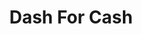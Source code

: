 ---
title: Dash For Cash
slug: dash-for-cash
updated-on: '2024-05-30T13:44:31.749Z'
created-on: '2024-05-30T13:41:46.671Z'
published-on: '2024-05-30T13:54:32.469Z'
f_city-state-2:
- cms/city/lancaster-ca.md
- cms/city/waverly-oh.md
- cms/city/hohenwald-tn.md
- cms/city/dickson-tn.md
- cms/city/columbia-tn.md
- cms/city/addison-tx.md
- cms/city/waco-tx.md
- cms/city/irving-tx.md
- cms/city/colorado-springs-co.md
f_locations:
- cms/payday-loan/dash-for-cash-15676.md
- cms/payday-loan/dash-for-cash-15677.md
- cms/payday-loan/dash-for-cash-15678.md
- cms/payday-loan/dash-for-cash-15679.md
- cms/payday-loan/dash-for-cash-15680.md
- cms/payday-loan/dash-for-cash-15681.md
- cms/payday-loan/dash-for-cash-15682.md
- cms/payday-loan/dash-for-cash-15683.md
- cms/payday-loan/dash-for-cash-15684.md
- cms/payday-loan/dash-for-cash-15685.md
- cms/payday-loan/dash-for-cash-15686.md
- cms/payday-loan/dash-for-cash-15687.md
- cms/payday-loan/dash-for-cash-15688.md
- cms/payday-loan/dash-for-cash-15689.md
- cms/payday-loan/dash-for-cash-15690.md
- cms/payday-loan/dash-for-cash-15691.md
- cms/payday-loan/dash-for-cash-15692.md
- cms/payday-loan/dash-for-cash-15693.md
f_states:
- cms/state/california.md
- cms/state/ohio.md
- cms/state/tennessee.md
- cms/state/texas.md
- cms/state/colorado.md
layout: '[company].html'
tags: company
---
